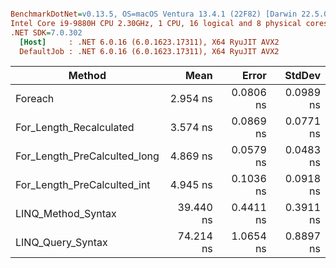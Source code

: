 ``` ini

BenchmarkDotNet=v0.13.5, OS=macOS Ventura 13.4.1 (22F82) [Darwin 22.5.0]
Intel Core i9-9880H CPU 2.30GHz, 1 CPU, 16 logical and 8 physical cores
.NET SDK=7.0.302
  [Host]     : .NET 6.0.16 (6.0.1623.17311), X64 RyuJIT AVX2
  DefaultJob : .NET 6.0.16 (6.0.1623.17311), X64 RyuJIT AVX2


```
|                       Method |      Mean |     Error |    StdDev |
|----------------------------- |----------:|----------:|----------:|
|                      Foreach |  2.954 ns | 0.0806 ns | 0.0989 ns |
|      For_Length_Recalculated |  3.574 ns | 0.0869 ns | 0.0771 ns |
| For_Length_PreCalculted_long |  4.869 ns | 0.0579 ns | 0.0483 ns |
|  For_Length_PreCalculted_int |  4.945 ns | 0.1036 ns | 0.0918 ns |
|           LINQ_Method_Syntax | 39.440 ns | 0.4411 ns | 0.3911 ns |
|            LINQ_Query_Syntax | 74.214 ns | 1.0654 ns | 0.8897 ns |
